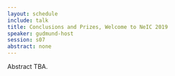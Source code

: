```yaml
---
layout: schedule
include: talk
title: Conclusions and Prizes, Welcome to NeIC 2019
speaker: gudmund-host
session: s07
abstract: none
---
```


Abstract TBA.
